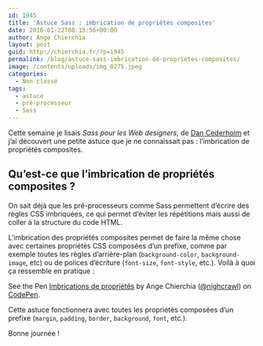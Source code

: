 ```yaml
---
id: 1945
title: 'Astuce Sass : imbrication de propriétés composites'
date: 2016-01-22T08:15:56+00:00
author: Ange Chierchia
layout: post
guid: http://chierchia.fr/?p=1945
permalink: /blog/astuce-sass-imbrication-de-proprietes-composites/
image: /contents/uploads/img_0275.jpeg
categories:
  - Non classé
tags:
  - astuce
  - pré-processeur
  - Sass
---
```

Cette semaine je lisais _Sass pour les Web designers,_ de <a href="http://simplebits.com" target="_blank">Dan Cederholm</a> et j&rsquo;ai découvert une petite astuce que je ne connaissait pas : l&rsquo;imbrication de propriétés composites.<!--more-->

## Qu&rsquo;est-ce que l&rsquo;imbrication de propriétés composites ?

On sait déjà que les pré-processeurs comme Sass permettent d&rsquo;écrire des règles CSS imbriquées, ce qui permet d&rsquo;éviter les répétitions mais aussi de coller à la structure du code HTML.

L&rsquo;imbrication des propriétés composites permet de faire la même chose avec certaines propriétés CSS composées d&rsquo;un prefixe, comme par exemple toutes les règles d&rsquo;arrière-plan (`background-color`, `background-image`, etc) ou de polices d&rsquo;écriture (`font-size`, `font-style`, etc.). Voilà à quoi ça ressemble en pratique :

<p class="codepen" data-height="268" data-theme-id="0" data-slug-hash="jWYXwZ" data-default-tab="css" data-user="nighcrawl">
  See the Pen <a href="http://codepen.io/nighcrawl/pen/jWYXwZ/">Imbrications de propriétés</a> by Ange Chierchia (<a href="http://codepen.io/nighcrawl">@nighcrawl</a>) on <a href="http://codepen.io">CodePen</a>.
</p>



Cette astuce fonctionnera avec toutes les propriétés composées d&rsquo;un prefixe (`margin`, `padding`, `border`, `background`, `font`, etc.).

Bonne journée !